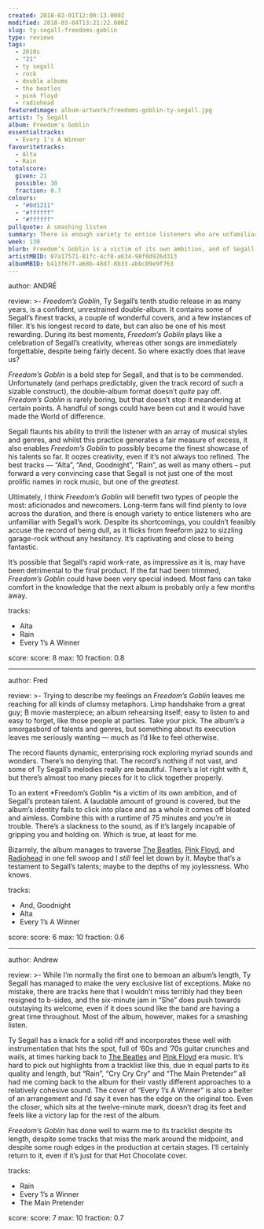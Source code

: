 ```yaml
---
created: 2018-02-01T12:00:13.000Z
modified: 2018-03-04T13:21:22.000Z
slug: ty-segall-freedoms-goblin
type: reviews
tags:
  - 2010s
  - "21"
  - ty segall
  - rock
  - double albums
  - the beatles
  - pink floyd
  - radiohead
featuredimage: album-artwork/freedoms-goblin-ty-segall.jpg
artist: Ty Segall
album: Freedom's Goblin
essentialtracks:
  - Every 1's A Winner
favouritetracks:
  - Alta
  - Rain
totalscore:
  given: 21
  possible: 30
  fraction: 0.7
colours:
  - "#0d1211"
  - "#ffffff"
  - "#ffffff"
pullquote: A smashing listen
summary: There is enough variety to entice listeners who are unfamiliar with Segall’s work. Despite its shortcomings, you couldn’t feasibly accuse the record of being dull, as it flicks from freeform jazz to sizzling garage-rock without any hesitancy. It’s captivating and close to being fantastic.
week: 130
blurb: Freedom’s Goblin is a victim of its own ambition, and of Segall’s protean talent. A lot of ground is covered, but the album’s identity never quite clicks into place.
artistMBID: 07a17571-81fc-4cf8-a634-98f0d926d313
albumMBID: b413f67f-a68b-48d7-8b33-abbc09e9f763
---
```

author: ANDRÉ

review: >-
  *Freedom’s Goblin*, Ty Segall’s tenth studio release in as many years, is a confident, unrestrained double-album. It contains some of Segall’s finest tracks, a couple of wonderful covers, and a few instances of filler. It’s his longest record to date, but can also be one of his most rewarding. During its best moments, *Freedom’s Goblin* plays like a celebration of Segall’s creativity, whereas other songs are immediately forgettable, despite being fairly decent. So where exactly does that leave us?

  *Freedom’s Goblin* is a bold step for Segall, and that is to be commended. Unfortunately (and perhaps predictably, given the track record of such a sizable construct), the double-album format doesn’t *quite* pay off. *Freedom’s Goblin* is rarely boring, but that doesn’t stop it meandering at certain points. A handful of songs could have been cut and it would have made the World of difference. 
  
  Segall flaunts his ability to thrill the listener with an array of musical styles and genres, and whilst this practice generates a fair measure of excess, it also enables *Freedom’s Goblin* to possibly become the finest showcase of his talents so far. It oozes creativity, even if it’s not always too refined. The best tracks — “Alta”, “And, Goodnight”, “Rain”, as well as many others – put forward a very convincing case that Segall is not just one of the most prolific names in rock music, but one of the *greatest*.

  Ultimately, I think *Freedom’s Goblin* will benefit two types of people the most: aficionados and newcomers. Long-term fans will find plenty to love across the duration, and there is enough variety to entice listeners who are unfamiliar with Segall’s work. Despite its shortcomings, you couldn’t feasibly accuse the record of being dull, as it flicks from freeform jazz to sizzling garage-rock without any hesitancy. It’s captivating and close to being fantastic. 
  
  It’s possible that Segall’s rapid work-rate, as impressive as it is, may have been detrimental to the final product. If the fat had been trimmed, *Freedom’s Goblin* could have been very special indeed. Most fans can take comfort in the knowledge that the next album is probably only a few months away.

tracks:
  - Alta
  - ­­Rain
  - ­­Every 1’s A Winner

score:
  score: 8
  max: 10
  fraction: 0.8

---
author: Fred

review: >-
  Trying to describe my feelings on *Freedom’s Goblin* leaves me reaching for all kinds of clumsy metaphors. Limp handshake from a great guy; B movie masterpiece; an album rehearsing itself; easy to listen to and easy to forget, like those people at parties. Take your pick. The album’s a smorgasbord of talents and genres, but something about its execution leaves me seriously wanting — much as I’d like to feel otherwise. 
  
  The record flaunts dynamic, enterprising rock exploring myriad sounds and wonders. There’s no denying that. The record’s nothing if not vast, and some of Ty Segall’s melodies really are beautiful. There’s a lot right with it, but there’s almost too many pieces for it to click together properly.

  To an extent *Freedom’s Goblin *is a victim of its own ambition, and of Segall’s protean talent. A laudable amount of ground is covered, but the album’s identity fails to click into place and as a whole it comes off bloated and aimless. Combine this with a runtime of 75 minutes and you’re in trouble. There’s a slackness to the sound, as if it’s largely incapable of gripping you and holding on. Which is true, at least for me. 
  
  Bizarrely, the album manages to traverse [The Beatles](/reviews/the-beatles-revolver/), [Pink Floyd](/reviews/pink-floyd-the-dark-side-of-the-moon/), and [Radiohead](/reviews/radiohead-ok-computer/) in one fell swoop and I *still* feel let down by it. Maybe that’s a testament to Segall’s talents; maybe to the depths of my joylessness. Who knows.

tracks:
  - And, Goodnight
  - ­­Alta
  - ­­Every 1’s A Winner

score:
  score: 6
  max: 10
  fraction: 0.6

---
author: Andrew

review: >-
  While I’m normally the first one to bemoan an album’s length, Ty Segall has managed to make the very exclusive list of exceptions. Make no mistake, there are tracks here that I wouldn’t miss terribly had they been resigned to b-sides, and the six-minute jam in “She” does push towards outstaying its welcome, even if it does sound like the band are having a great time throughout. Most of the album, however, makes for a smashing listen. 
  
  Ty Segall has a knack for a solid riff and incorporates these well with instrumentation that hits the spot, full of ’60s and ’70s guitar crunches and wails, at times harking back to [The Beatles](/reviews/the-beatles-revolver/) and [Pink Floyd](/reviews/pink-floyd-the-dark-side-of-the-moon/) era music. It’s hard to pick out highlights from a tracklist like this, due in equal parts to its quality and length, but “Rain”, “Cry Cry Cry” and “The Main Pretender” all had me coming back to the album for their vastly different approaches to a relatively cohesive sound. The cover of “Every 1’s A Winner” is also a belter of an arrangement and I’d say it even has the edge on the original too. Even the closer, which sits at the twelve-minute mark, doesn’t drag its feet and feels like a victory lap for the rest of the album. 
  
  *Freedom’s Goblin* has done well to warm me to its tracklist despite its length, despite some tracks that miss the mark around the midpoint, and despite some rough edges in the production at certain stages. I’ll certainly return to it, even if it’s just for that Hot Chocolate cover.

tracks:
  - Rain
  - ­­Every 1’s a Winner
  - ­­The Main Pretender
  
score:
  score: 7
  max: 10
  fraction: 0.7
